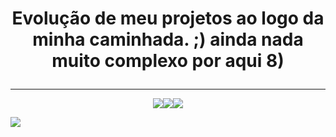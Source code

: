 # <p align="center">Evolução de meu projetos ao logo da minha caminhada. ;) ainda nada muito complexo por aqui 8)</p>
<hr>

<p align="center"><img src="https://img.shields.io/badge/HTML5-E34F26?style=for-the-badge&logo=html5&logoColor=white"><img src="https://img.shields.io/badge/CSS3-1572B6?style=for-the-badge&logo=css3&logoColor=white"><img src="https://img.shields.io/badge/JavaScript-323330?style=for-the-badge&logo=javascript&logoColor=F7DF1E"></p>


![](https://github-readme-stats.vercel.app/api/top-langs/?username=gabrie1lira&exclude_repo=Projetos-Intermediarios-Front-End,https://github.com/gabrie1lira/Projetos-Intermediarios-Front-End)
